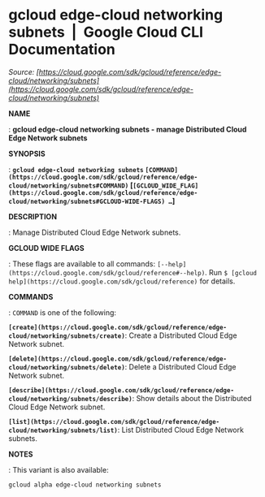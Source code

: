 # gcloud edge-cloud networking subnets  |  Google Cloud CLI Documentation

*Source: [https://cloud.google.com/sdk/gcloud/reference/edge-cloud/networking/subnets](https://cloud.google.com/sdk/gcloud/reference/edge-cloud/networking/subnets)*

**NAME**

: **gcloud edge-cloud networking subnets - manage Distributed Cloud Edge Network subnets**

**SYNOPSIS**

: **`gcloud edge-cloud networking subnets` `[COMMAND](https://cloud.google.com/sdk/gcloud/reference/edge-cloud/networking/subnets#COMMAND)` [`[GCLOUD_WIDE_FLAG](https://cloud.google.com/sdk/gcloud/reference/edge-cloud/networking/subnets#GCLOUD-WIDE-FLAGS) …`]**

**DESCRIPTION**

: Manage Distributed Cloud Edge Network subnets.

**GCLOUD WIDE FLAGS**

: These flags are available to all commands: `[--help](https://cloud.google.com/sdk/gcloud/reference#--help)`.
Run `$ [gcloud help](https://cloud.google.com/sdk/gcloud/reference)` for details.

**COMMANDS**

: ``COMMAND`` is one of the following:

**`[create](https://cloud.google.com/sdk/gcloud/reference/edge-cloud/networking/subnets/create)`**:
Create a Distributed Cloud Edge Network subnet.

**`[delete](https://cloud.google.com/sdk/gcloud/reference/edge-cloud/networking/subnets/delete)`**:
Delete a Distributed Cloud Edge Network subnet.

**`[describe](https://cloud.google.com/sdk/gcloud/reference/edge-cloud/networking/subnets/describe)`**:
Show details about the Distributed Cloud Edge Network subnet.

**`[list](https://cloud.google.com/sdk/gcloud/reference/edge-cloud/networking/subnets/list)`**:
List Distributed Cloud Edge Network subnets.

**NOTES**

: This variant is also available:

```
gcloud alpha edge-cloud networking subnets
```